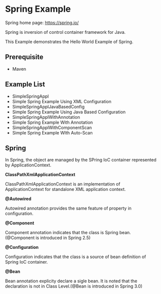 # Spring Example

Spring home page: https://spring.io/

Spring is inversion of control container framework for Java. 

This Example demonstrates the Hello World Example of Spring. 

## Prerequisite

* Maven 

## Example List

* SimpleSpringAppl
 * Simple Spring Example Using XML Configuration
* SimpleSpringApplJavaBasedConfig
 * Simple Spring Example Using Java Based Configuration
* SimpleSpringApplWithAnnotation
 * Simple Spring Example With Annotation
* SimpleSpringApplWithComponentScan
 * Simple Spring Example WIth Auto-Scan

## Spring 

In Spring, the object are managed by the SPring IoC container represented by ApplicationContext.

**ClassPathXmlApplicationContext**

ClassPathXmlApplicationContext is an implementation of ApplicationContext for standalone XML application context. 

**@Autowired**

Autowired annotation provides the same feature of property in configuration.

**@Component**

Component annotation indicates that the class is Spring bean. (@Component is introduced in Spring 2.5)

**@Configuration**

Configuration indicates that the class is a source of bean definition of Spring IoC container.

**@Bean**

Bean annotation explicity declare a sigle bean. It is noted that the declaration is not in Class Level.(@Bean is introduced in Spring 3.0)
